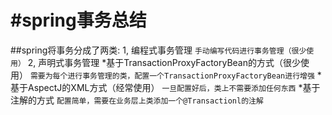 #spring事务总结
================
##spring将事务分成了两类:
1, 编程式事务管理
    `手动编写代码进行事务管理（很少使用）`
2, 声明式事务管理
    *基于TransactionProxyFactoryBean的方式（很少使用）
    `需要为每个进行事务管理的类，配置一个TransactionProxyFactoryBean进行增强`
    *基于AspectJ的XML方式（经常使用）
    `一旦配置好后，类上不需要添加任何东西`
    *基于注解的方式
    `配置简单，需要在业务层上类添加一个@Transactionl的注解`